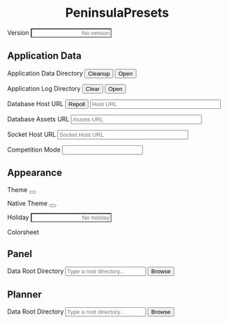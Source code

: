 <h1 align="center"><span style="color:var(--a);">Peninsula</span>Presets</h1>

<p>
    <span>Version</span>
    <span class="space"></span>
    <input class="val" id="version" placeholder="No version" style="background-color:transparent;text-align:right;">
</p>

## Application Data

<p>
    <span>Application Data Directory</span>
    <span class="space"></span>
    <button class="cmd" id="cleanup-app-data-dir">Cleanup</button>
    <button class="cmd" id="open-app-data-dir">Open<ion-icon name="open-outline"></ion-icon></button>
</p>
<p>
    <span>Application Log Directory</span>
    <span class="space"></span>
    <button class="cmd off" id="clear-app-log-dir">Clear</button>
    <button class="cmd" id="open-app-log-dir">Open<ion-icon name="open-outline"></ion-icon></button>
</p>
<p>
    <span>Database Host URL</span>
    <span class="space"></span>
    <button class="cmd" id="poll-db-host">Repoll</button>
    <input class="val" id="db-host" placeholder="Host URL" style="min-width:300px;color:var(--cy);">
</p>
<p>
    <span>Database Assets URL</span>
    <span class="space"></span>
    <input class="val" id="assets-host" placeholder="Assets URL" style="min-width:300px;color:var(--cy);">
</p>
<p>
    <span>Socket Host URL</span>
    <span class="space"></span>
    <input class="val" id="socket-host" placeholder="Socket Host URL" style="min-width:300px;color:var(--cy);">
</p>
<p>
    <span>Competition Mode</span>
    <span class="space"></span>
    <label class="switch">
        <input class="val" id="comp-mode">
        <span></span>
    </label>
</p>

## Appearance

<p>
    <span>Theme</span>
    <span class="space"></span>
    <button id="theme"><div></div><ion-icon name="chevron-forward"></ion-icon></button>
</p>

<p>
    <span>Native Theme</span>
    <span class="space"></span>
    <button id="native-theme"><div></div><ion-icon name="chevron-forward"></ion-icon></button>
</p>

<p>
    <span>Holiday</span>
    <span class="space"></span>
    <input class="val" id="holiday" placeholder="No holiday" style="background-color:transparent;color:var(--a);text-align:right;">
</p>

Colorsheet  

<div id="colorsheet"></div>

## Panel

<p>
    <span>Data Root Directory</span>
    <span class="space"></span>
    <label id="panel-root" class="pick-root">
        <input placeholder="Type a root directory..."></input>
        <button>Browse</button>
    </label>
</p>

## Planner

<p>
    <span>Data Root Directory</span>
    <span class="space"></span>
    <label id="planner-root" class="pick-root">
        <input placeholder="Type a root directory..."></input>
        <button>Browse</button>
    </label>
</p>

